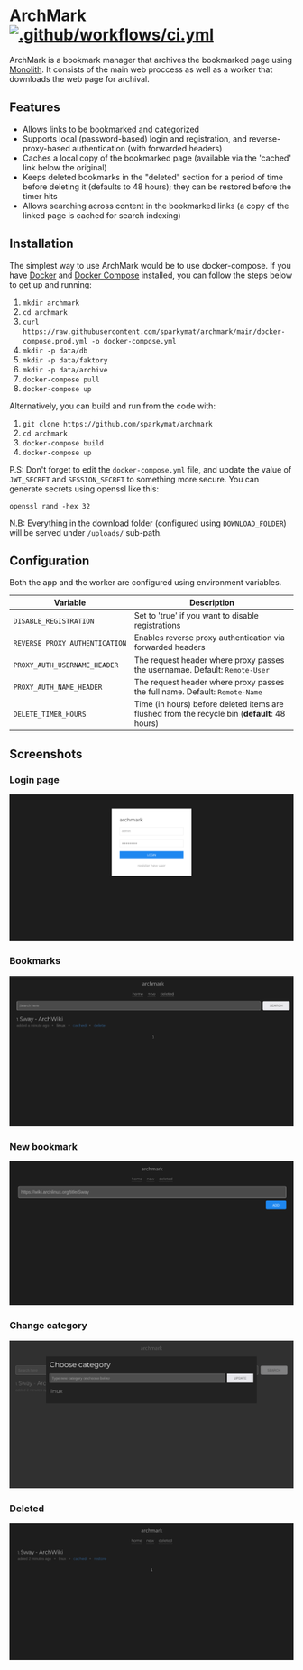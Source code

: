 # ArchMark [![.github/workflows/ci.yml](https://github.com/sparkymat/archmark/actions/workflows/ci.yml/badge.svg)](https://github.com/sparkymat/archmark/actions/workflows/ci.yml)

ArchMark is a bookmark manager that archives the bookmarked page using [Monolith](https://github.com/Y2Z/monolith). It consists of the main web proccess as well as a worker that downloads the web page for archival.

## Features

- Allows links to be bookmarked and categorized
- Supports local (password-based) login and registration, and reverse-proxy-based authentication (with forwarded headers)
- Caches a local copy of the bookmarked page (available via the 'cached' link below the original)
- Keeps deleted bookmarks in the "deleted" section for a period of time before deleting it (defaults to 48 hours); they can be restored before the timer hits
- Allows searching across content in the bookmarked links (a copy of the linked page is cached for search indexing)

## Installation

The simplest way to use ArchMark would be to use docker-compose. If you have [Docker](https://docs.docker.com/engine/install/) and [Docker Compose](https://docs.docker.com/compose/install/) installed, you can follow the steps below to get up and running:

1. `mkdir archmark`
2. `cd archmark`
3. `curl https://raw.githubusercontent.com/sparkymat/archmark/main/docker-compose.prod.yml -o docker-compose.yml`
4. `mkdir -p data/db`
5. `mkdir -p data/faktory`
6. `mkdir -p data/archive`
7. `docker-compose pull`
8. `docker-compose up`

Alternatively, you can build and run from the code with:

1. `git clone https://github.com/sparkymat/archmark`
2. `cd archmark`
3. `docker-compose build`
4. `docker-compose up`

P.S: Don't forget to edit the `docker-compose.yml` file, and update the value of `JWT_SECRET` and `SESSION_SECRET` to something more secure. You can generate secrets using openssl like this:

```
openssl rand -hex 32
```

N.B: Everything in the download folder (configured using `DOWNLOAD_FOLDER`) will be served under `/uploads/` sub-path.

## Configuration

Both the app and the worker are configured using environment variables.

| Variable                       | Description                                                                                   |
| ------------------------------ | --------------------------------------------------------------------------------------------- |
| `DISABLE_REGISTRATION`         | Set to 'true' if you want to disable registrations                                            |
| `REVERSE_PROXY_AUTHENTICATION` | Enables reverse proxy authentication via forwarded headers                                    |
| `PROXY_AUTH_USERNAME_HEADER`   | The request header where proxy passes the usernamae. Default: `Remote-User`                   |
| `PROXY_AUTH_NAME_HEADER`       | The request header where proxy passes the full name. Default: `Remote-Name`                   |
| `DELETE_TIMER_HOURS`           | Time (in hours) before deleted items are flushed from the recycle bin (**default**: 48 hours) |

## Screenshots

### Login page

![login](/docs/images/login.png)

### Bookmarks

![bookmarks](/docs/images/list.png)

### New bookmark

![new](/docs/images/new.png)

### Change category

![change_category](/docs/images/change_category.png)

### Deleted

![deleted](/docs/images/recycle.png)
